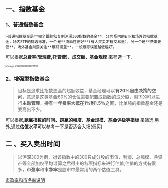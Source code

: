 ## 一、指数基金

### 1、普通指数基金

	>普通指数基金是**完全跟踪和复制沪深300指数的基金**，分为场内的ETF和场外的指数基金，场内ETF的挑选标准，一个是**流动性要好**(有人买卖才有交易量)，另一个是**费率要低**，场外基金则要关注**跟踪误差**，一般跟踪误差越低越好。

可以根据**总费率(管理费,托管费)、成交额、基金规模** 来筛选一下.

<img src="/Users/yaocz/Library/Application Support/typora-user-images/image-20200709002626595.png" alt="image-20200709002626595" style="zoom:50%;" /> 



### 2、增强型指数基金

> 目标是追求比指数更高的超额收益，基金经理可以**有20%自由决策的空间**，意思是这类基金80%的仓位需要配置成指数的成分股，剩下的可以进行**主动管理**。**持有一年费率大概在1%到1.5%之间**，比单纯的指数基金还是要高出不少。

可以根据,**跑赢指数的时间、跑赢的幅度、基金规模、基金评级等指标** 来筛选.另外,通过**估值水平**可以参考一下是否适合入场(低买)

## 二 、买入卖出时间

> 以沪深300为例，对该指数中的300只成分股的市值、利润、总规模、净资产等全部加权平均计算之后得出的各项指标来进行估值,估值的方式有很多，**市盈率**和**市净率**是股市中最常用的两个估值工具。

[市盈率和市净率说明](/Users/yaocz/weekly/financial/市盈率和市净率.md)

 